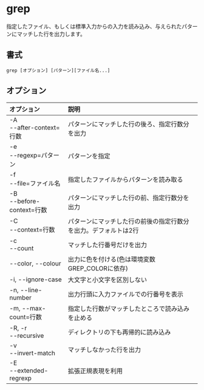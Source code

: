 # grep

指定したファイル、もしくは標準入力からの入力を読み込み、与えられたパターンにマッチした行を出力します。

## 書式

```
grep [オプション] [パターン][ファイル名...]
```

## オプション

|オプション|説明|
|:--|:--|
|-A<br>--after-context=行数|パターンにマッチした行の後ろ、指定行数分を出力|
|-e<br>--regexp=パターン|パターンを指定|
|-f<br>--file=ファイル名|指定したファイルからパターンを読み取る|
|-B<br>--before-context=行数|パターンにマッチした行の前、指定行数分を出力|
|-C<br>--context=行数|パターンにマッチした行の前後の指定行数分を出力。デフォルトは2行|
|-c<br>--count|マッチした行番号だけを出力|
|--color, --colour|出力に色を付ける(色は環境変数GREP_COLORに依存)|
|-i, --ignore-case|大文字と小文字を区別しない|
|-n, --line-number|出力行頭に入力ファイルでの行番号を表示|
|-m, --max-count=行数|指定した行数がマッチしたところで読み込みを止める|
|-R, -r<br> --recursive|ディレクトリの下も再帰的に読み込み|
|-v<br> --invert-match|マッチしなかった行を出力|
|-E<br> --extended-regrexp|拡張正規表現を利用|
